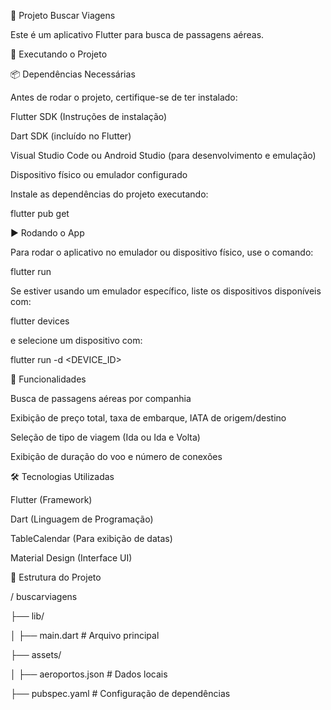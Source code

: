 📌 Projeto Buscar Viagens

Este é um aplicativo Flutter para busca de passagens aéreas.

🚀 Executando o Projeto

📦 Dependências Necessárias

Antes de rodar o projeto, certifique-se de ter instalado:

Flutter SDK (Instruções de instalação)

Dart SDK (incluído no Flutter)

Visual Studio Code ou Android Studio (para desenvolvimento e emulação)

Dispositivo físico ou emulador configurado

Instale as dependências do projeto executando:

flutter pub get

▶ Rodando o App

Para rodar o aplicativo no emulador ou dispositivo físico, use o comando:

flutter run

Se estiver usando um emulador específico, liste os dispositivos disponíveis com:

flutter devices

e selecione um dispositivo com:

flutter run -d <DEVICE_ID>

📌 Funcionalidades

Busca de passagens aéreas por companhia

Exibição de preço total, taxa de embarque, IATA de origem/destino

Seleção de tipo de viagem (Ida ou Ida e Volta)

Exibição de duração do voo e número de conexões

🛠 Tecnologias Utilizadas

Flutter (Framework)

Dart (Linguagem de Programação)

TableCalendar (Para exibição de datas)

Material Design (Interface UI)

📂 Estrutura do Projeto

/ buscarviagens

  ├── lib/
  
  │   ├── main.dart          # Arquivo principal
  
  ├── assets/
  
  │   ├── aeroportos.json  # Dados locais
  
  ├── pubspec.yaml  # Configuração de dependências
